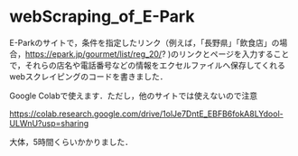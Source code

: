# webScraping_of_E-Park

E-Parkのサイトで，条件を指定したリンク（例えば，「長野県」「飲食店」の場合，https://epark.jp/gourmet/list/reg_20/? )のリンクとページを入力することで，それらの店名や電話番号などの情報をエクセルファイルへ保存してくれるwebスクレイピングのコードを書きました．

Google Colabで使えます．ただし，他のサイトでは使えないので注意

https://colab.research.google.com/drive/1olJe7DntE_EBFB6fokA8LYdool-ULWnU?usp=sharing

大体，5時間くらいかかりました．
